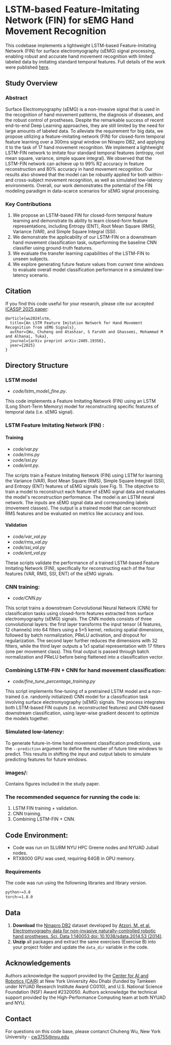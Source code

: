 # LSTM-based Feature-Imitating Network (FIN) for sEMG Hand Movement Recognition
This codebase implements a lightweight LSTM-based Feature-Imitating Network (FIN) for surface electromyography (sEMG) signal processing, enabling robust and accurate hand movement recognition with limited labeled data by imitating standard temporal features. Full details of the work were published [here](https://arxiv.org/abs/2405.19356).

## Study Overview
### Abstract
Surface Electromyography (sEMG) is a non-invasive signal that is used in the recognition of hand movement patterns, the diagnosis of diseases, and the robust control of prostheses. Despite the remarkable success of recent end-to-end Deep Learning approaches, they are still limited by the need for large amounts of labeled data. To alleviate the requirement for big data, we propose utilizing a feature-imitating network (FIN) for closed-form temporal feature learning over a 300ms signal window on Ninapro DB2, and applying it to the task of 17 hand movement recognition. We implement a lightweight LSTM-FIN network to imitate four standard temporal features (entropy, root mean square, variance, simple square integral). We observed that the LSTM-FIN network can achieve up to 99% R2 accuracy in feature reconstruction and 80% accuracy in hand movement recognition. Our results also showed that the model can be robustly applied for both within- and cross-subject movement recognition, as well as simulated low-latency environments. Overall, our work demonstrates the potential of the FIN modeling paradigm in data-scarce scenarios for sEMG signal processing.

### Key Contributions
1. We propose an LSTM-based FIN for closed-form temporal feature learning and demonstrate its ability to learn closed-form feature representations, including Entropy (ENT), Root Mean Square (RMS), Variance (VAR), and Simple Square Integral (SSI).
2. We demonstrate the applicability of our LSTM-FIN on a downstream hand movement classification task, outperforming the baseline CNN classifier using ground-truth features.
3. We evaluate the transfer learning capabilities of the LSTM-FIN to unseen subjects.
4. We explore generating future feature values from current time windows to evaluate overall model classification performance in a simulated low-latency scenario.


## Citation
If you find this code useful for your research, please cite our accepted [ICASSP 2025 paper](https://arxiv.org/abs/2405.19356):
```
@article{wu2024lstm,
  title={An LSTM Feature Imitation Network for Hand Movement Recognition from sEMG Signals},
  author={Wu, Chuheng and Atashzar, S Farokh and Ghassemi, Mohammad M and Alhanai, Tuka},
  journal={arXiv preprint arXiv:2405.19356},
  year={2025}
}
```

## Directory Structure
### LSTM model
- _code/lstm_model_fine.py_.

This code implements a Feature Imitating Network (FIN) using an LSTM (Long Short-Term Memory) model for reconstructing specific features of temporal data (i.e. sEMG signal).

### LSTM Feature Imitating Network (FIN) : 
#### Training
- _code/var.py_
- _code/rms.py_
- _code/ssi.py_
- _code/ent.py_.

The scripts train a Feature Imitating Network (FIN) using LSTM for learning the Variance (VAR), Root Mean Square (RMS), Simple Square Integratl (SSI), and Entropy (ENT) features of sEMG signals (see Fig. 1). The objective to train a model to reconstruct each feature of sEMG signal data and evaluates the model's reconstruction performance. The model is an LSTM neural network. The inputs are sEMG signal data and corresponding labels (movement classes). The output is a trained model that can reconstruct RMS features and be evaluated on metrics like accuracy and loss.

#### Validation
- _code/var_val.py_
- _code/rms_val.py_
- _code/ssi_val.py_
- _code/ent_val.py_

These scripts validate the performance of a trained LSTM-based Feature Imitating Network (FIN), specifically for reconstructing each of the four features (VAR, RMS, SSI, ENT) of the sEMG signals.

### CNN training:
  - _code/CNN.py_

This script trains a downstream Convolutional Neural Network (CNN) for classification tasks using closed-form features extracted from surface electromyography (sEMG) signals. The CNN models consists of three convolutional layers: the first layer transforms the input tensor (4 features, 12 channels) into 64 filters using a 5×5 kernel, reducing spatial dimensions, followed by batch normalization, PReLU activation, and dropout for regularization. The second layer further reduces the dimensions with 32 filters, while the third layer outputs a 1x1 spatial representation with 17 filters (one per movement class). This final output is passed through batch normalization and PReLU before being flattened into a classification vector. 
 
### Combining LSTM-FIN + CNN for hand movement classification:
  - _code/fine_tune_percentage_training.py_

This script implements fine-tuning of a pretrained LSTM model and a non-trained (i.e. randomly initialized) CNN model for a classification task involving surface electromyography (sEMG) signals. The process integrates both LSTM-based FIN ouputs (i.e. reconstructed features) and CNN-based downstream classification, using layer-wise gradient descent to optimize the models together. 

### Simulated low-latency:

To generate future-in-time hand movement classification predictions, use the `--prediction` argument to define the number of future time windows to predict. This results in shifting the input and output labels to simulate predicting features for future windows.

### images/: 

Contains figures included in the study paper.


### The recommended sequence for running the code is:
1. LSTM FIN training + validation.
2. CNN training.
3. Combining LSTM-FIN + CNN.

## Code Environment:
- Code was run on SLURM NYU HPC Greene nodes and NYUAD Jubail nodes.
- RTX8000 GPU was used, requiring 64GB in GPU memory.

### Requirements

The code was run using the followning libraries and library version.
```sh
python>=3.8
torch>=1.8.0
```

## Data
1. __Download__ the [Ninapro DB2](https://ninapro.hevs.ch/instructions/DB2.html) dataset developed by [Atzori, M. et al. Electromyography data for non-invasive naturally-controlled robotic hand prostheses. Sci. Data 1:140053 doi: 10.1038/sdata.2014.53 (2014)](https://www.nature.com/articles/sdata201453).
2. __Unzip__ all packages and extract the same exercises (Exercise B) into your project folder and update the `data_dir` variable in the code.

## Acknowledgements
Authors acknowledge the support provided by the [Center for AI and Robotics (CAIR)](https://nyuad.nyu.edu/en/research/faculty-labs-and-projects/center-for-artificial-intelligence-and-robotics.html) at New York University Abu Dhabi (funded by Tamkeen under NYUAD Research Institute Award CG010), and U.S. National Science Foundation (NSF) Award #2320050. Authors acknowledge the technical support provided by the High-Performance Computing team at both NYUAD and NYU.

## Contact
For questions on this code base, please contanct Chuheng Wu, New York University - cw3755@nyu.edu
